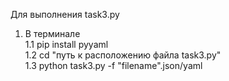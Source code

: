 Для выполнения task3.py  
1. В терминале  
 1.1 pip install pyyaml  
 1.2 cd "путь к расположению файла task3.py"  
 1.3 python task3.py -f "filename".json/yaml  
